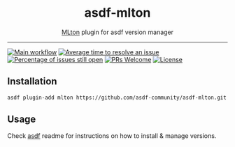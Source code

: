 <div align="center">
<h1>asdf-mlton</h1>
<span><a href="http://mlton.org">MLton</a> plugin for asdf version manager</span>
</div>
<hr />

[![Main workflow](https://github.com/asdf-community/asdf-mlton/workflows/Main%20workflow/badge.svg)](https://github.com/asdf-community/asdf-mlton/actions)
[![Average time to resolve an issue](https://isitmaintained.com/badge/resolution/asdf-community/asdf-mlton.svg)](https://isitmaintained.com/project/asdf-community/asdf-mlton 'Average time to resolve an issue')
[![Percentage of issues still open](https://isitmaintained.com/badge/open/asdf-community/asdf-mlton.svg)](https://isitmaintained.com/project/asdf-community/asdf-mlton 'Percentage of issues still open')
[![PRs Welcome](https://img.shields.io/badge/PRs-welcome-brightgreen.svg)](http://makeapullrequest.com)
[![License](https://img.shields.io/github/license/asdf-community/asdf-mlton?color=brightgreen)](https://github.com/asdf-community/asdf-mlton/blob/master/LICENSE)

## Installation

```bash
asdf plugin-add mlton https://github.com/asdf-community/asdf-mlton.git
```

## Usage

Check [asdf](https://github.com/asdf-vm/asdf) readme for instructions on how to
install & manage versions.
